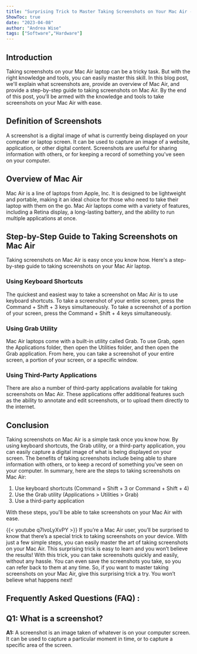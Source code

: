 ```yaml
---
title: "Surprising Trick to Master Taking Screenshots on Your Mac Air - You Won't Believe What Happens Next!"
ShowToc: true 
date: "2023-04-08"
author: "Andrea Wise" 
tags: ["Software","Hardware"]
---
```

## Introduction

Taking screenshots on your Mac Air laptop can be a tricky task. But with the right knowledge and tools, you can easily master this skill. In this blog post, we'll explain what screenshots are, provide an overview of Mac Air, and provide a step-by-step guide to taking screenshots on Mac Air. By the end of this post, you'll be armed with the knowledge and tools to take screenshots on your Mac Air with ease.

## Definition of Screenshots

A screenshot is a digital image of what is currently being displayed on your computer or laptop screen. It can be used to capture an image of a website, application, or other digital content. Screenshots are useful for sharing information with others, or for keeping a record of something you've seen on your computer.

## Overview of Mac Air

Mac Air is a line of laptops from Apple, Inc. It is designed to be lightweight and portable, making it an ideal choice for those who need to take their laptop with them on the go. Mac Air laptops come with a variety of features, including a Retina display, a long-lasting battery, and the ability to run multiple applications at once.

## Step-by-Step Guide to Taking Screenshots on Mac Air

Taking screenshots on Mac Air is easy once you know how. Here's a step-by-step guide to taking screenshots on your Mac Air laptop.

### Using Keyboard Shortcuts

The quickest and easiest way to take a screenshot on Mac Air is to use keyboard shortcuts. To take a screenshot of your entire screen, press the Command + Shift + 3 keys simultaneously. To take a screenshot of a portion of your screen, press the Command + Shift + 4 keys simultaneously.

### Using Grab Utility

Mac Air laptops come with a built-in utility called Grab. To use Grab, open the Applications folder, then open the Utilities folder, and then open the Grab application. From here, you can take a screenshot of your entire screen, a portion of your screen, or a specific window.

### Using Third-Party Applications

There are also a number of third-party applications available for taking screenshots on Mac Air. These applications offer additional features such as the ability to annotate and edit screenshots, or to upload them directly to the internet.

## Conclusion

Taking screenshots on Mac Air is a simple task once you know how. By using keyboard shortcuts, the Grab utility, or a third-party application, you can easily capture a digital image of what is being displayed on your screen. The benefits of taking screenshots include being able to share information with others, or to keep a record of something you've seen on your computer. In summary, here are the steps to taking screenshots on Mac Air: 

1. Use keyboard shortcuts (Command + Shift + 3 or Command + Shift + 4)
2. Use the Grab utility (Applications > Utilities > Grab)
3. Use a third-party application

With these steps, you'll be able to take screenshots on your Mac Air with ease.

{{< youtube q7lvoLyXvPY >}} 
If you’re a Mac Air user, you’ll be surprised to know that there’s a special trick to taking screenshots on your device. With just a few simple steps, you can easily master the art of taking screenshots on your Mac Air. This surprising trick is easy to learn and you won’t believe the results! With this trick, you can take screenshots quickly and easily, without any hassle. You can even save the screenshots you take, so you can refer back to them at any time. So, if you want to master taking screenshots on your Mac Air, give this surprising trick a try. You won’t believe what happens next!

## Frequently Asked Questions (FAQ) :
## Q1: What is a screenshot?

**A1:** A screenshot is an image taken of whatever is on your computer screen. It can be used to capture a particular moment in time, or to capture a specific area of the screen.




